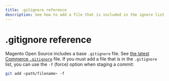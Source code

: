 ```yaml
---
title: .gitignore reference
description: See how to add a file that is included in the ignore list.
---
```


# .gitignore reference

Magento Open Source includes a base `.gitignore` file. See [the latest Commerce `.gitignore`](https://raw.githubusercontent.com/magento/magento2/2.4/.gitignore) file. If you must add a file that is in the `.gitignore` list, you can use the `-f` (force) option when staging a commit:

```bash
git add <path/filename> -f
```
